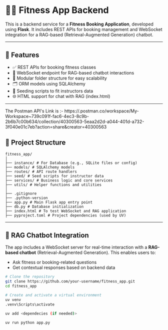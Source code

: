 # 🏋️‍♂️ Fitness App Backend

This is a backend service for a **Fitness Booking Application**, developed using **Flask**. It includes REST APIs for booking management and WebSocket integration for a RAG-based (Retrieval-Augmented Generation) chatbot.

---

## 🚀 Features

- ✅ REST APIs for booking fitness classes
- 💬 WebSocket endpoint for RAG-based chatbot interactions 
- 🧩 Modular folder structure for easy scalability
- 🗂️ ORM models using SQLAlchemy
- 🧪 Seeding scripts to fit instructors data
- 🌐 HTML support for chat with RAG  (index.html)

---
The Postman API's Link is :- https://.postman.co/workspace/My-Workspace~739c091f-fac6-4ec3-8c9b-2b6b7c00b634/collection/40300563-5eaa2d2d-a044-401d-a732-3f040e01c7eb?action=share&creator=40300563


## 📁 Project Structure
```
fitness_app/
│
├── instance/ # For Database (e.g., SQLite files or config)
├── models/ # SQLAlchemy models
├── routes/ # API route handlers
├── seed/ # Seed scripts for instructor data
├── services/ # Business logic and core services
├── utils/ # Helper functions and utilities
│
├── .gitignore
├── .python-version
├── app.py # Main Flask app entry point
├── db.py # Database initialization
├── index.html # To test WebSocket and RAG application
├── pyproject.toml # Project dependencies (used by UV)
```

---

## 🧠 RAG Chatbot Integration

The app includes a WebSocket server for real-time interaction with a **RAG-based chatbot** (Retrieval-Augmented Generation). This enables users to:
- Ask fitness or booking-related questions
- Get contextual responses based on backend data


```bash
# Clone the repository
git clone https://github.com/your-username/fitness_app.git
cd fitness_app

# Create and activate a virtual environment
uv venv
.venv\Scripts\activate

uv add <dependecies (if needed)>

uv run python app.py
